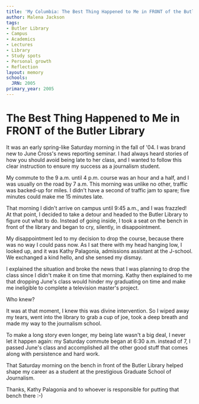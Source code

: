 ```yaml
---
title: 'My Columbia: The Best Thing Happened to Me in FRONT of the Butler Library'
author: Malena Jackson
tags:
- Butler Library
- Campus
- Academics
- Lectures
- Library
- Study spots
- Personal growth
- Reflection
layout: memory
schools:
  JRN: 2005
primary_year: 2005
---
```

# The Best Thing Happened to Me in FRONT of the Butler Library

It was an early spring-like Saturday morning in the fall of '04.  I was brand new to June Cross's news reporting seminar.  I had always heard stories of how you should avoid being late to her class, and I wanted to follow this clear instruction to ensure my success as a journalism student.

My commute to the 9 a.m. until 4 p.m. course was an hour and a half, and I was usually on the road by 7 a.m. This morning was unlike no other, traffic was backed-up for miles.  I didn't have a second of traffic jam to spare; five minutes could make me 15 minutes late.

That morning I didn't arrive on campus until 9:45 a.m., and I was frazzled!  At that point, I decided to take a detour and headed to the Butler Library to figure out what to do.  Instead of going inside, I took a seat on the bench in front of the library and began to cry, silently, in disappointment.

My disappointment led to my decision to drop the course, because there was no way I could pass now.  As I sat there with my head hanging low, I looked up, and it was Kathy Palagonia, admissions assistant at the J-school.  We exchanged a kind hello, and she sensed my dismay.

I explained the situation and broke the news that I was planning to drop the class since I didn't make it on time that morning.  Kathy then explained to me that dropping June's class would hinder my graduating on time and make me ineligible to complete a television master's project.

Who knew?

It was at that moment, I knew this was divine intervention.  So I wiped away my tears, went into the library to grab a cup of joe, took a deep breath and made my way to the journalism school.

To make a long story even longer, my being late wasn't a big deal, I never let it happen again: my Saturday commute began at 6:30 a.m. instead of 7, I passed June's class and accomplished all the other good stuff that comes along with persistence and hard work.

That Saturday morning on the bench in front of the Butler Library helped shape my career as a student at the prestigious Graduate School of Journalism.

Thanks, Kathy Palagonia and to whoever is responsible for putting that bench there :-)
